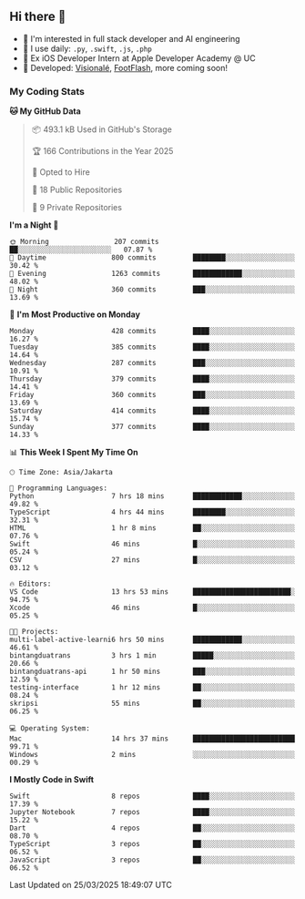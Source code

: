 ## Hi there 👋

- 🤖 I'm interested in full stack developer and AI engineering
- 🌱 I use daily: `.py`, `.swift`, `.js`, `.php`
- 🍎 Ex iOS Developer Intern at Apple Developer Academy @ UC
- 🔨 Developed: [Visionalé](https://apps.apple.com/id/app/visional%C3%A9/id6737191146), [FootFlash](https://apps.apple.com/id/app/footflash/id6550905078), more coming soon!

### My Coding Stats

<!--START_SECTION:waka-->
**🐱 My GitHub Data** 

> 📦 493.1 kB Used in GitHub's Storage 
 > 
> 🏆 166 Contributions in the Year 2025
 > 
> 💼 Opted to Hire
 > 
> 📜 18 Public Repositories 
 > 
> 🔑 9 Private Repositories 
 > 
**I'm a Night 🦉** 

```text
🌞 Morning                207 commits         ██░░░░░░░░░░░░░░░░░░░░░░░   07.87 % 
🌆 Daytime                800 commits         ████████░░░░░░░░░░░░░░░░░   30.42 % 
🌃 Evening                1263 commits        ████████████░░░░░░░░░░░░░   48.02 % 
🌙 Night                  360 commits         ███░░░░░░░░░░░░░░░░░░░░░░   13.69 % 
```
📅 **I'm Most Productive on Monday** 

```text
Monday                   428 commits         ████░░░░░░░░░░░░░░░░░░░░░   16.27 % 
Tuesday                  385 commits         ████░░░░░░░░░░░░░░░░░░░░░   14.64 % 
Wednesday                287 commits         ███░░░░░░░░░░░░░░░░░░░░░░   10.91 % 
Thursday                 379 commits         ████░░░░░░░░░░░░░░░░░░░░░   14.41 % 
Friday                   360 commits         ███░░░░░░░░░░░░░░░░░░░░░░   13.69 % 
Saturday                 414 commits         ████░░░░░░░░░░░░░░░░░░░░░   15.74 % 
Sunday                   377 commits         ████░░░░░░░░░░░░░░░░░░░░░   14.33 % 
```


📊 **This Week I Spent My Time On** 

```text
🕑︎ Time Zone: Asia/Jakarta

💬 Programming Languages: 
Python                   7 hrs 18 mins       ████████████░░░░░░░░░░░░░   49.82 % 
TypeScript               4 hrs 44 mins       ████████░░░░░░░░░░░░░░░░░   32.31 % 
HTML                     1 hr 8 mins         ██░░░░░░░░░░░░░░░░░░░░░░░   07.76 % 
Swift                    46 mins             █░░░░░░░░░░░░░░░░░░░░░░░░   05.24 % 
CSV                      27 mins             █░░░░░░░░░░░░░░░░░░░░░░░░   03.12 % 

🔥 Editors: 
VS Code                  13 hrs 53 mins      ████████████████████████░   94.75 % 
Xcode                    46 mins             █░░░░░░░░░░░░░░░░░░░░░░░░   05.25 % 

🐱‍💻 Projects: 
multi-label-active-learni6 hrs 50 mins       ████████████░░░░░░░░░░░░░   46.61 % 
bintangduatrans          3 hrs 1 min         █████░░░░░░░░░░░░░░░░░░░░   20.66 % 
bintangduatrans-api      1 hr 50 mins        ███░░░░░░░░░░░░░░░░░░░░░░   12.59 % 
testing-interface        1 hr 12 mins        ██░░░░░░░░░░░░░░░░░░░░░░░   08.24 % 
skripsi                  55 mins             ██░░░░░░░░░░░░░░░░░░░░░░░   06.25 % 

💻 Operating System: 
Mac                      14 hrs 37 mins      █████████████████████████   99.71 % 
Windows                  2 mins              ░░░░░░░░░░░░░░░░░░░░░░░░░   00.29 % 
```

**I Mostly Code in Swift** 

```text
Swift                    8 repos             ████░░░░░░░░░░░░░░░░░░░░░   17.39 % 
Jupyter Notebook         7 repos             ████░░░░░░░░░░░░░░░░░░░░░   15.22 % 
Dart                     4 repos             ██░░░░░░░░░░░░░░░░░░░░░░░   08.70 % 
TypeScript               3 repos             ██░░░░░░░░░░░░░░░░░░░░░░░   06.52 % 
JavaScript               3 repos             ██░░░░░░░░░░░░░░░░░░░░░░░   06.52 % 
```




 Last Updated on 25/03/2025 18:49:07 UTC
<!--END_SECTION:waka-->

<!--
**nico-samuelson/nico-samuelson** is a ✨ _special_ ✨ repository because its `README.md` (this file) appears on your GitHub profile.

Here are some ideas to get you started:

- 🔭 I’m currently working on ...
- 🌱 I’m currently learning ...
- 👯 I’m looking to collaborate on ...
- 🤔 I’m looking for help with ...
- 💬 Ask me about ...
- 📫 How to reach me: ...
- 😄 Pronouns: ...
- ⚡ Fun fact: ...
-->
